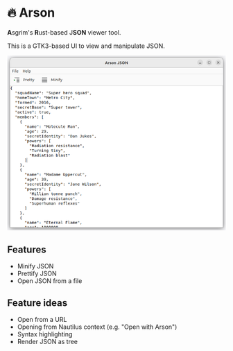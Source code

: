 # 🔥 Arson

**A**sgrim's **R**ust-based J**SON** viewer tool.

This is a GTK3-based UI to view and manipulate JSON.

![Screenshot showing the Arson main screen](https://raw.githubusercontent.com/asgrim/arson/main/.github/img/arson-example.png)

## Features

 * Minify JSON
 * Prettify JSON
 * Open JSON from a file

## Feature ideas

 * Open from a URL
 * Opening from Nautilus context (e.g. "Open with Arson")
 * Syntax highlighting
 * Render JSON as tree
